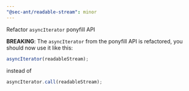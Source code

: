 ```yaml
---
"@sec-ant/readable-stream": minor
---
```


Refactor `asyncIterator` ponyfill API

**BREAKING**: The `asyncIterator` from the ponyfill API is refactored, you should now use it like this:

```ts
asyncIterator(readableStream);
```

instead of

```ts
asyncIterator.call(readableStream);
```
